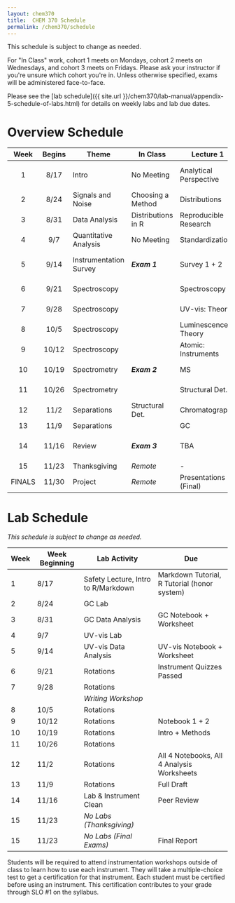 ```yaml
---
layout: chem370
title:  CHEM 370 Schedule
permalink: /chem370/schedule
---
```


This schedule is subject to change as needed.

For "In Class" work, cohort 1 meets on Mondays, cohort 2 meets on Wednesdays, and cohort 3 meets on Fridays.  Please ask your instructor if you're unsure which cohort you're in.  Unless otherwise specified, exams will be administered face-to-face.

Please see the [lab schedule]({{ site.url }}/chem370/lab-manual/appendix-5-schedule-of-labs.html) for details on weekly labs and lab due dates.

# Overview Schedule

|  Week  | Begins | Theme                  | In Class           | Lecture 1              | Lecture 2             | Lab                 | HW                          |
|:------:|:------:| ---------------------- | ------------------ | ---------------------- | --------------------- | ------------------- | --------------------------- |
|   1    |  8/17  | Intro                  | No Meeting         | Analytical Perspective | Analyst's Toolbox     | Intro + Safety      | Chemistry Review + MD Intro |
|   2    |  8/24  | Signals and Noise      | Choosing a Method  | Distributions          | Errors and CIs        | GC Lab 1            | Errors & CIs                |
|   3    |  8/31  | Data Analysis          | Distributions in R | Reproducible Research  | QA/QC + Standards     | GC Data @ Home      | Making Solutions            | 
|   4    |  9/7   | Quantitative Analysis  | No Meeting         | Standardization        | Blanks                | UV-vis (Labster)    |                             |
|   5    |  9/14  | Instrumentation Survey | ***Exam 1***       | Survey 1 + 2           | Survey 3 + 4          | UV-vis Data @ Home  |                             |
|   6    |  9/21  | Spectroscopy           |                    | Spectroscopy           | Optics                | Rotations           | ***Instrument Quizzes***    |
|   7    |  9/28  | Spectroscopy           |                    | UV-vis: Theory         | UV-vis: Instruments   | Rotations           |                             |
|   8    |  10/5  | Spectroscopy           |                    | Luminescence: Theory   | Atomic: Theory        | Rotations           |                             |
|   9    | 10/12  | Spectroscopy           |                    | Atomic: Instruments    | FT-IR                 | Rotations           |                             |
|   10   | 10/19  | Spectrometry           | ***Exam 2***       | MS                     | Structural Det.       | Rotations           |                             |
|   11   | 10/26  | Spectrometry           |                    | Structural Det.        | Structural Det.       | Rotations           |                             |
|   12   |  11/2  | Separations            | Structural Det.    | Chromatography         | LC                    | Rotations           |                             |
|   13   |  11/9  | Separations            |                    | GC                     | TBA                   | Rotations           |                             |
|   14   | 11/16  | Review                 | ***Exam 3***       | TBA                    | TBA                   | Rotations + Cleanup |                             |
|   15   | 11/23  | Thanksgiving           | *Remote*           | -                      | -                     | -                   | ***Exam 4***                |
| FINALS | 11/30  | Project                | *Remote*           | Presentations  (Final) | Presentations (Final) | Final Paper         |                             |

# Lab Schedule

*This schedule is subject to change as needed.*

| Week | Week Beginning | Lab Activity                        | Due                                          |
| ---- | -------------- | ----------------------------------- | -------------------------------------------- |
| 1    | 8/17           | Safety Lecture, Intro to R/Markdown | Markdown Tutorial, R Tutorial (honor system) |
| 2    | 8/24           | GC Lab                              |                                              |
| 3    | 8/31           | GC Data Analysis                    | GC Notebook + Worksheet                      |
| 4    | 9/7            | UV-vis Lab                          |                                              |
| 5    | 9/14           | UV-vis Data Analysis                | UV-vis Notebook + Worksheet                  |
| 6    | 9/21           | Rotations                           | Instrument Quizzes Passed                    |
| 7    | 9/28           | Rotations                           |                                              |
|      |                | *Writing Workshop*                  |                                              |
| 8    | 10/5           | Rotations                           |                                              |
| 9    | 10/12          | Rotations                           | Notebook 1 + 2                               | 
| 10   | 10/19          | Rotations                           | Intro + Methods                              |
| 11   | 10/26          | Rotations                           |                                              |
| 12   | 11/2           | Rotations                           | All 4 Notebooks, All 4 Analysis Worksheets   |
| 13   | 11/9           | Rotations                           | Full Draft                                   |
| 14   | 11/16          | Lab & Instrument Clean              | Peer Review                                  |
| 15   | 11/23          | *No Labs (Thanksgiving)*            |                                              |
| 15   | 11/23          | *No Labs (Final Exams)*             | Final Report                                 |


Students will be required to attend instrumentation workshops outside of class to learn how to use each instrument.  They will take a multiple-choice test to get a certification for that instrument.  Each student must be certified before using an instrument.  This certification contributes to your grade through SLO #1 on the syllabus.
